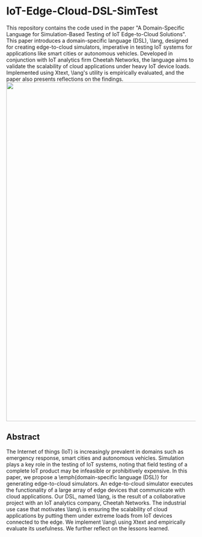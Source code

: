 # IoT-Edge-Cloud-DSL-SimTest

This repository contains the code used in the paper "A Domain-Specific Language for Simulation-Based Testing of IoT Edge-to-Cloud Solutions". This paper introduces a domain-specific language (DSL), \lang, designed for creating edge-to-cloud simulators, imperative in testing IoT systems for applications like smart cities or autonomous vehicles. Developed in conjunction with IoT analytics firm Cheetah Networks, the language aims to validate the scalability of cloud applications under heavy IoT device loads. Implemented using Xtext, \lang's utility is empirically evaluated, and the paper also presents reflections on the findings.
<img src="figs/fig1.jpg" width="900">

## Abstract

The Internet of things (IoT) is increasingly prevalent in domains such as emergency response, smart cities and autonomous vehicles. Simulation plays a key role in the testing of IoT systems, noting that field testing of a complete IoT product may be infeasible or prohibitively expensive. In this paper, we propose a \emph{domain-specific language (DSL)} for generating edge-to-cloud simulators. An edge-to-cloud simulator executes the functionality of a large array of edge devices that communicate with cloud applications. Our DSL, named \lang, is the result of a collaborative project with an IoT analytics company, Cheetah Networks. 
The industrial use case that motivates \lang\ is ensuring the scalability of cloud applications by putting them under extreme loads from IoT devices connected to the edge. We implement \lang\ using Xtext and empirically evaluate its usefulness. We further reflect on the lessons learned.
